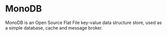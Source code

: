 # MonoDB
MonoDB is an Open Source Flat File key-value data structure store, used as a simple database, cache and message broker.
